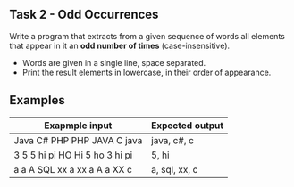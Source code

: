 ## Task 2 - Odd Occurrences

Write a program that extracts from a given sequence of words all elements that appear in it an **odd number of times** (case-insensitive).
-	Words are given in a single line, space separated.
-	Print the result elements in lowercase, in their order of appearance.
## Examples

Exapmple input|Expected output
-|-
Java C# PHP PHP JAVA C java|java, c#, c
3 5 5 hi pi HO Hi 5 ho 3 hi pi|5, hi
a a A SQL xx a xx a A a XX c|a, sql, xx, c
